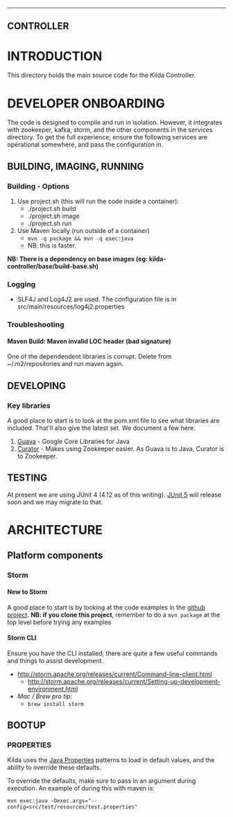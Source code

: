 ------
CONTROLLER
------

# INTRODUCTION

This directory holds the main source code for the Kilda Controller.

# DEVELOPER ONBOARDING

The code is designed to compile and run in isolation. However, it integrates with
zookeeper, kafka, storm, and the other components in the services directory. To get
the full experience, ensure the following services are operational somewhere, and pass
the configuration in.

## BUILDING, IMAGING, RUNNING

### Building - Options

1. Use project.sh (this will run the code inside a container):
	- ./project.sh build
	- ./project.sh image
	- ./project.sh run
2. Use Maven locally (run outside of a container)
	-  `mvn -q package && mvn -q exec:java`
	-  NB: this is faster.

__NB: There is a dependency on base images (eg: kilda-controller/base/build-base.sh)__

### Logging
- SLF4J and Log4J2 are used. The configuration file is in src/main/resources/log4j2.properties

### Troubleshooting

#### Maven Build: Maven invalid LOC header (bad signature)
One of the dependendent libraries is corrupt. Delete from ~/.m2/repositories and run maven again.

## DEVELOPING

### Key libraries

A good place to start is to look at the pom.xml file to see what libraries are included. 
That'll also give the latest set.  We document a few here.

1. [Guava](http://google.github.io/guava/releases/20.0/api/docs/) - Google Core Libraries for Java
2. [Curator](http://curator.apache.org/getting-started.html) - Makes using Zookeeper easier. 
As Guava is to Java, Curator is to Zookeeper.


## TESTING

At present we are using JUnit 4 (4.12 as of this writing). [JUnit 5](http://junit.org/junit5/) 
will release soon and we may migrate to that.

# ARCHITECTURE

## Platform components

### Storm

#### New to Storm

A good place to start is by looking at the code examples in the [github project](https://github.com/apache/storm/). 
__NB: if you clone this project__, remember to do a `mvn package` at the top level before trying any examples

#### Storm CLI

Ensure you have the CLI installed; there are quite a few useful commands and things to assist development.

- http://storm.apache.org/releases/current/Command-line-client.html
	- http://storm.apache.org/releases/current/Setting-up-development-environment.html
- _Mac / Brew pro tip:_
	- `brew install storm`

## BOOTUP

### PROPERTIES

Kilda uses the [Java Properties](https://docs.oracle.com/javase/tutorial/essential/environment/properties.html) 
patterns to load in default values, and the ability to override these defaults.

To override the defaults, make sure to pass in an argument during execution. An example of
during this with maven is:

```
mvn exec:java -Dexec.args="--config=src/test/resources/test.properties"
```
